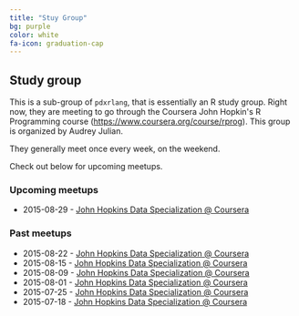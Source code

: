```yaml
---
title: "Stuy Group"
bg: purple
color: white
fa-icon: graduation-cap
---
```


## Study group

This is a sub-group of `pdxrlang`, that is essentially an R study group. Right now, they are meeting to go through the Coursera John Hopkin's R Programming course (https://www.coursera.org/course/rprog). This group is organized by Audrey Julian.

They generally meet once every week, on the weekend. 

Check out below for upcoming meetups.

### Upcoming meetups

* 2015-08-29 - [John Hopkins Data Specialization @ Coursera](http://www.meetup.com/portland-r-user-group/events/224830992/)

### Past meetups

* 2015-08-22 - [John Hopkins Data Specialization @ Coursera](http://www.meetup.com/portland-r-user-group/events/224662323/)
* 2015-08-15 - [John Hopkins Data Specialization @ Coursera](http://www.meetup.com/portland-r-user-group/events/224536578/)
* 2015-08-09 - [John Hopkins Data Specialization @ Coursera](http://www.meetup.com/portland-r-user-group/events/224359377/)
* 2015-08-01 - [John Hopkins Data Specialization @ Coursera](http://www.meetup.com/portland-r-user-group/events/224175056/)
* 2015-07-25 - [John Hopkins Data Specialization @ Coursera](http://www.meetup.com/portland-r-user-group/events/224025283/)
* 2015-07-18 - [John Hopkins Data Specialization @ Coursera](http://www.meetup.com/portland-r-user-group/events/223194585/)

